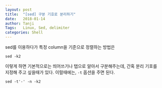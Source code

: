 ```yaml
---
layout: post
title:  "[sed] 구분 기호로 분리하기"
date:   2018-01-14
author: Tanji
Tags:   Linux, Sed, delimiter
categories: Shell
---
```


sed를 이용하다가 특정 column을 기준으로 정렬하는 방법은

`sed -k2`

이렇게 하면 기본적으로는 띄어쓰기나 탭으로 알아서 구분해주는데, 간혹 분리 기호를 지정해 주고 싶을때가 있다. 이럴때에는, `-t` 옵션을 주면 된다.

```
sed -t'-' -n -k2
```
